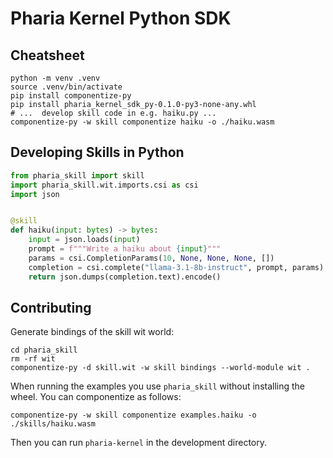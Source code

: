 # Pharia Kernel Python SDK

## Cheatsheet

```shell
python -m venv .venv
source .venv/bin/activate
pip install componentize-py
pip install pharia_kernel_sdk_py-0.1.0-py3-none-any.whl
# ...  develop skill code in e.g. haiku.py ...
componentize-py -w skill componentize haiku -o ./haiku.wasm
```

## Developing Skills in Python

```python
from pharia_skill import skill
import pharia_skill.wit.imports.csi as csi
import json


@skill
def haiku(input: bytes) -> bytes:
    input = json.loads(input)
    prompt = f"""Write a haiku about {input}"""
    params = csi.CompletionParams(10, None, None, None, [])
    completion = csi.complete("llama-3.1-8b-instruct", prompt, params)
    return json.dumps(completion.text).encode()
```

## Contributing

Generate bindings of the skill wit world:

```shell
cd pharia_skill
rm -rf wit
componentize-py -d skill.wit -w skill bindings --world-module wit .
```

When running the examples you use `pharia_skill` without installing the wheel. You can componentize as follows:

```shell
componentize-py -w skill componentize examples.haiku -o ./skills/haiku.wasm
```

Then you can run `pharia-kernel` in the development directory.
